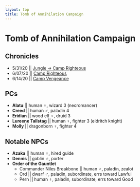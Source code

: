 ```yaml
---
layout: top
title: Tomb of Annihilation Campaign
---
```


# Tomb of Annihilation Campaign

## Chronicles

* 5/31/20 \|\| [Jungle → Camp Righteous](https://tafkae.github.io/RPChronicle/ToA/session/ToA_5-31-20)
* 6/07/20 \|\| [Camp Righteous](https://tafkae.github.io/RPChronicle/ToA/session/ToA_6-07-20)
* 6/14/20 \|\| [Camp Vengeance](https://tafkae.github.io/RPChronicle/ToA/session/ToA_6-14-20)

## PCs

* **Alatu** \|\| human ♀, wizard 3 (necromancer)
* **Creed** \|\| human ♂, paladin 4
* **Eridian** \|\| wood elf ♀, druid 3
* **Lureene Tallstag** \|\| human ♀, fighter 3 (eldritch knight)
* **Molly** \|\| dragonborn ♀, fighter 4

## Notable NPCs

* **Azaka** \|\| human ♀, hired guide
* **Dennis** \|\| goblin ♂, porter
* **Order of the Gauntlet**
  * Commander Niles Breakbone \|\| human ♂, paladin, zealot
  * Ord \|\| dwarf ♂, paladin, subordinate, errs toward Lawful
  * Pern \|\| human ♀, paladin, subordinate, errs toward Good

